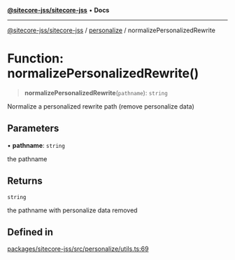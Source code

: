 [**@sitecore-jss/sitecore-jss**](../../README.md) • **Docs**

***

[@sitecore-jss/sitecore-jss](../../README.md) / [personalize](../README.md) / normalizePersonalizedRewrite

# Function: normalizePersonalizedRewrite()

> **normalizePersonalizedRewrite**(`pathname`): `string`

Normalize a personalized rewrite path (remove personalize data)

## Parameters

• **pathname**: `string`

the pathname

## Returns

`string`

the pathname with personalize data removed

## Defined in

[packages/sitecore-jss/src/personalize/utils.ts:69](https://github.com/Sitecore/jss/blob/b5a46b615f5ff23027c5e9a755573e12c4212373/packages/sitecore-jss/src/personalize/utils.ts#L69)
